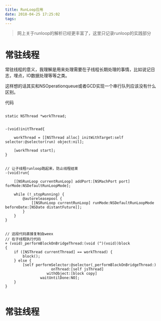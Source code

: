```yaml
---
title: RunLoop应用
date: 2018-04-25 17:25:02
tags:
---
```



> 网上关于runloop的解析已经更丰富了，这里只记录runloop的实践部分


# 常驻线程

常驻线程的意义，我理解是用来处理需要在子线程长期处理的事情，比如说记日志，埋点，IO数据处理等等之类。

这样想的话其实和NSOperationqueue或者GCD实现一个串行队列应该没有什么区别。

代码

```

static NSThread *workThread;


-(void)initThread{

	workThread = [[NSThread alloc] initWithTarget:self selector:@selector(run) object:nil];

	[workThread start];
}
	

// 让子线程runloop跑起来，防止线程结束
-(void)run{

    [[NSRunLoop currentRunLoop] addPort:[NSMachPort port] forMode:NSDefaultRunLoopMode];
    
    while (!_stopRunning) {
        @autoreleasepool {
            [[NSRunLoop currentRunLoop] runMode:NSDefaultRunLoopMode beforeDate:[NSDate distantFuture]];
        }
    }
}


// 这段代码直接复制自weex
// 在子线程执行代码
+ (void)_performBlockOnBridgeThread:(void (^)(void))block
{
    if ([NSThread currentThread] == workThread) {
        block();
    } else {
        [self performSelector:@selector(_performBlockOnBridgeThread:)
                     onThread:[self jsThread]
                   withObject:[block copy]
                waitUntilDone:NO];
    }
}


```


# 常驻线程